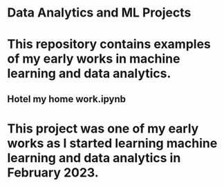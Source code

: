 # Data Analytics and ML Projects

# This repository contains examples of my early works in machine learning and data analytics. 

## Hotel my home work.ipynb

# This project was one of my early works as I started learning machine learning and data analytics in February 2023. 
